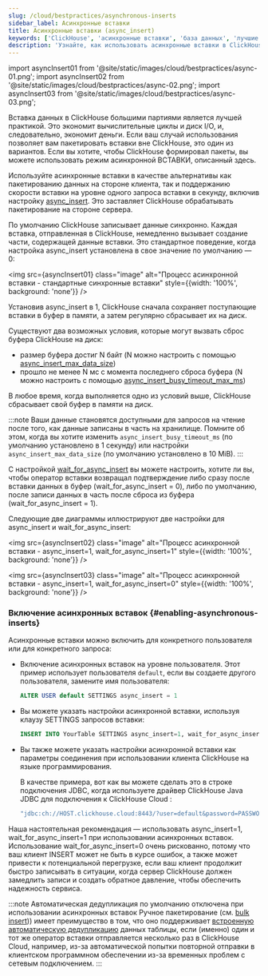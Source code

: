 ```yaml
---
slug: /cloud/bestpractices/asynchronous-inserts
sidebar_label: Асинхронные вставки
title: Асинхронные вставки (async_insert)
keywords: ['ClickHouse', 'асинхронные вставки', 'база данных', 'лучшие практики', 'производительность']
description: 'Узнайте, как использовать асинхронные вставки в ClickHouse для повышения производительности и снижения затрат.'
---
```


import asyncInsert01 from '@site/static/images/cloud/bestpractices/async-01.png';
import asyncInsert02 from '@site/static/images/cloud/bestpractices/async-02.png';
import asyncInsert03 from '@site/static/images/cloud/bestpractices/async-03.png';

Вставка данных в ClickHouse большими партиями является лучшей практикой. Это экономит вычислительные циклы и диск I/O, и, следовательно, экономит деньги. Если ваш случай использования позволяет вам пакетировать вставки вне ClickHouse, это один из вариантов. Если вы хотите, чтобы ClickHouse формировал пакеты, вы можете использовать режим асинхронной ВСТАВКИ, описанный здесь.

Используйте асинхронные вставки в качестве альтернативы как пакетированию данных на стороне клиента, так и поддержанию скорости вставки на уровне одного запроса вставки в секунду, включив настройку [async_insert](/operations/settings/settings.md/#async_insert). Это заставляет ClickHouse обрабатывать пакетирование на стороне сервера.

По умолчанию ClickHouse записывает данные синхронно.
Каждая вставка, отправленная в ClickHouse, немедленно вызывает создание части, содержащей данные вставки.
Это стандартное поведение, когда настройка async_insert установлена в свое значение по умолчанию — 0:

<img src={asyncInsert01}
  class="image"
  alt="Процесс асинхронной вставки - стандартные синхронные вставки"
  style={{width: '100%', background: 'none'}} />

Установив async_insert в 1, ClickHouse сначала сохраняет поступающие вставки в буфер в памяти, а затем регулярно сбрасывает их на диск.

Существуют два возможных условия, которые могут вызвать сброс буфера ClickHouse на диск:
- размер буфера достиг N байт (N можно настроить с помощью [async_insert_max_data_size](/operations/settings/settings.md/#async_insert_max_data_size))
- прошло не менее N мс с момента последнего сброса буфера (N можно настроить с помощью [async_insert_busy_timeout_max_ms](/operations/settings/settings.md/#async_insert_busy_timeout_max_ms))

В любое время, когда выполняется одно из условий выше, ClickHouse сбрасывает свой буфер в памяти на диск.

:::note
Ваши данные становятся доступными для запросов на чтение после того, как данные записаны в часть на хранилище. Помните об этом, когда вы хотите изменить `async_insert_busy_timeout_ms` (по умолчанию установлено в 1 секунду) или настройки `async_insert_max_data_size` (по умолчанию установлено в 10 MiB).
:::

С настройкой [wait_for_async_insert](/operations/settings/settings.md/#wait_for_async_insert) вы можете настроить, хотите ли вы, чтобы оператор вставки возвращал подтверждение либо сразу после вставки данных в буфер (wait_for_async_insert = 0), либо по умолчанию, после записи данных в часть после сброса из буфера (wait_for_async_insert = 1).

Следующие две диаграммы иллюстрируют две настройки для async_insert и wait_for_async_insert:

<img src={asyncInsert02}
  class="image"
  alt="Процесс асинхронной вставки - async_insert=1, wait_for_async_insert=1"
  style={{width: '100%', background: 'none'}} />

<img src={asyncInsert03}
  class="image"
  alt="Процесс асинхронной вставки - async_insert=1, wait_for_async_insert=0"
  style={{width: '100%', background: 'none'}} />

### Включение асинхронных вставок {#enabling-asynchronous-inserts}

Асинхронные вставки можно включить для конкретного пользователя или для конкретного запроса:

- Включение асинхронных вставок на уровне пользователя. Этот пример использует пользователя `default`, если вы создаете другого пользователя, замените имя пользователя:
  ```sql
  ALTER USER default SETTINGS async_insert = 1
  ```
- Вы можете указать настройки асинхронной вставки, используя клаузу SETTINGS запросов вставки:
  ```sql
  INSERT INTO YourTable SETTINGS async_insert=1, wait_for_async_insert=1 VALUES (...)
  ```
- Вы также можете указать настройки асинхронной вставки как параметры соединения при использовании клиента ClickHouse на языке программирования.

  В качестве примера, вот как вы можете сделать это в строке подключения JDBC, когда используете драйвер ClickHouse Java JDBC для подключения к ClickHouse Cloud :
  ```bash
  "jdbc:ch://HOST.clickhouse.cloud:8443/?user=default&password=PASSWORD&ssl=true&custom_http_params=async_insert=1,wait_for_async_insert=1"
  ```
Наша настоятельная рекомендация — использовать async_insert=1, wait_for_async_insert=1 при использовании асинхронных вставок. Использование wait_for_async_insert=0 очень рискованно, потому что ваш клиент INSERT может не быть в курсе ошибок, а также может привести к потенциальной перегрузке, если ваш клиент продолжит быстро записывать в ситуации, когда сервер ClickHouse должен замедлить записи и создать обратное давление, чтобы обеспечить надежность сервиса.

:::note Автоматическая дедупликация по умолчанию отключена при использовании асинхронных вставок
Ручное пакетирование (см. [bulk insert](/cloud/bestpractices/bulkinserts.md))) имеет преимущество в том, что оно поддерживает [встроенную автоматическую дедупликацию](/engines/table-engines/mergetree-family/replication.md) данных таблицы, если (именно) один и тот же оператор вставки отправляется несколько раз в ClickHouse Cloud, например, из-за автоматической попытки повторной отправки в клиентском программном обеспечении из-за временных проблем с сетевым подключением.
:::

